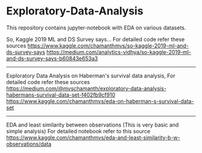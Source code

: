 # Exploratory-Data-Analysis
This repository contains jupyter-notebook with EDA on various datasets.

So, Kaggle 2019 ML and DS Survey says… For detailed code refer these sources
https://www.kaggle.com/chamanthmvs/so-kaggle-2019-ml-and-ds-survey-says
https://medium.com/analytics-vidhya/so-kaggle-2019-ml-and-ds-survey-says-b60843e653a3

-------------------------------------------------------------------------------------------------

Exploratory Data Analysis on Haberman's survival data analysis, For detailed code refer these sources
https://medium.com/@mvschamanth/exploratory-data-analysis-habermans-survival-data-set-f402fb9cf910
https://www.kaggle.com/chamanthmvs/eda-on-haberman-s-survival-data-set

---------------------------------------------------------------------------------------------------

EDA and least similarity between observations (This is very basic and simple analysis) For detailed notebook refer to this source https://www.kaggle.com/chamanthmvs/eda-and-least-similarity-b-w-observations/data
